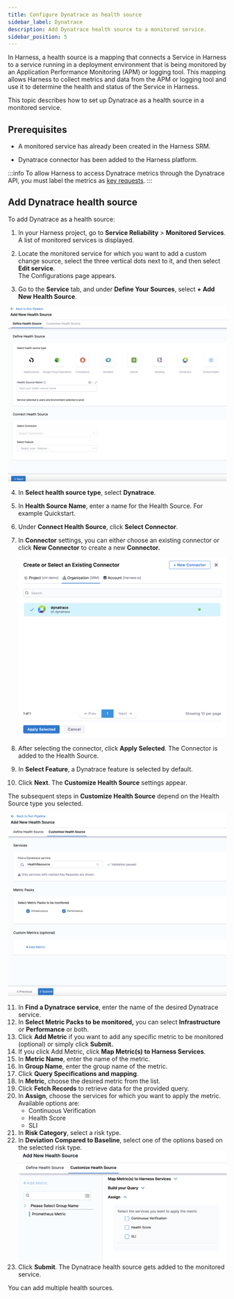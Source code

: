 ```yaml
---
title: Configure Dynatrace as health source
sidebar_label: Dynatrace
description: Add Dynatrace health source to a monitored service.
sidebar_position: 5
---
```


In Harness, a health source is a mapping that connects a Service in Harness to a service running in a deployment environment that is being monitored by an Application Performance Monitoring (APM) or logging tool. This mapping allows Harness to collect metrics and data from the APM or logging tool and use it to determine the health and status of the Service in Harness.

This topic describes how to set up Dynatrace as a health source in a monitored service.


## Prerequisites

- A monitored service has already been created in the Harness SRM.
  
- Dynatrace connector has been added to the Harness platform.

:::info
To allow Harness to access Dynatrace metrics through the Dynatrace API, you must label the metrics as [key requests](https://www.dynatrace.com/support/help/platform-modules/applications-and-microservices/services/analysis/monitor-key-requests).
:::

## Add Dynatrace health source

To add Dynatrace as a health source:

1. In your Harness project, go to **Service Reliability** > **Monitored Services**.  
   A list of monitored services is displayed.

2. Locate the monitored service for which you want to add a custom change source, select the three vertical dots next to it, and then select **Edit service**.  
   The Configurations page appears.

3. Go to the **Service** tab, and under **Define Your Sources**, select **+ Add New Health Source**. 

![](./static/verify-deployments-with-dynatrace-14.png)

4. In **Select health source type**, select **Dynatrace**.
5. In **Health Source Name**, enter a name for the Health Source. For example Quickstart.
6. Under **Connect Health Source**, click **Select Connector**.
7. In **Connector** settings, you can either choose an existing connector or click **New Connector** to create a new **Connector.**
   
   ![](./static/verify-deployments-with-dynatrace-15.png)

8. After selecting the connector, click **Apply Selected**. The Connector is added to the Health Source.
9. In **Select Feature**, a Dynatrace feature is selected by default.
10. Click **Next**. The **Customize Health Source** settings appear.
   
   The subsequent steps in **Customize Health Source** depend on the Health Source type you selected.
   
   ![](./static/verify-deployments-with-dynatrace-16.png)
   	
11. In **Find a Dynatrace service**, enter the name of the desired Dynatrace service.
12. In **Select Metric Packs to be monitored,** you can select **Infrastructure** or **Performance** or both.
13. Click **Add Metric** if you want to add any specific metric to be monitored (optional) or simply click **Submit.**
14. If you click Add Metric, click **Map Metric(s) to Harness Services**.
15. In **Metric Name**, enter the name of the metric.
16. In **Group Name**, enter the group name of the metric.
17. Click **Query Specifications and mapping**.
18. In **Metric**, choose the desired metric from the list.
19. Click **Fetch Records** to retrieve data for the provided query.
20. In **Assign**, choose the services for which you want to apply the metric. Available options are:
	* Continuous Verification
	* Health Score
	* SLI
21. In **Risk Category**, select a risk type.
22. In **Deviation Compared to Baseline**, select one of the options based on the selected risk type.
    ![](./static/verify-deployments-with-dynatrace-17.png)
23. Click **Submit**. The Dynatrace health source gets added to the monitored service.

You can add multiple health sources.


